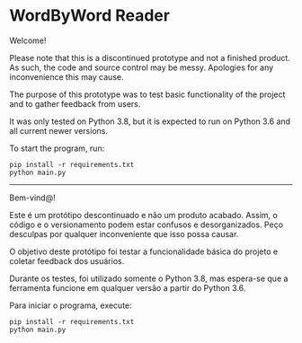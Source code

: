 # WordByWord Reader
Welcome!

Please note that this is a discontinued prototype and not a finished product. As such, the code and source control may be messy. Apologies for any inconvenience this may cause.

The purpose of this prototype was to test basic functionality of the project and to gather feedback from users.

It was only tested on Python 3.8, but it is expected to run on Python 3.6 and all current newer versions.

To start the program, run:
```
pip install -r requirements.txt
python main.py
```

---

Bem-vind@!

Este é um protótipo descontinuado e não um produto acabado. Assim, o código e o versionamento podem estar confusos e desorganizados. Peço desculpas por qualquer inconveniente que isso possa causar.

O objetivo deste protótipo foi testar a funcionalidade básica do projeto e coletar feedback dos usuários.

Durante os testes, foi utilizado somente o Python 3.8, mas espera-se que a ferramenta funcione em qualquer versão a partir do Python 3.6.

Para iniciar o programa, execute:
```
pip install -r requirements.txt
python main.py
```

